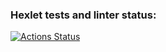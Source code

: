 ### Hexlet tests and linter status:
[![Actions Status](https://github.com/ACM-REZ/js-react-developer-project-12/actions/workflows/hexlet-check.yml/badge.svg)](https://github.com/ACM-REZ/js-react-developer-project-12/actions)